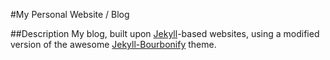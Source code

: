 #My Personal Website / Blog

##Description
My blog, built upon [Jekyll](http://jekyllrb.com)-based websites, using a modified version of the awesome [Jekyll-Bourbonify](https://github.com/klapec/jekyll-bourbonify.git) theme. 
